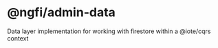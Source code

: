 # @ngfi/admin-data

Data layer implementation for working with firestore within a @iote/cqrs context